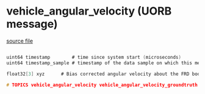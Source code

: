 # vehicle_angular_velocity (UORB message)



[source file](https://github.com/PX4/PX4-Autopilot/blob/main/msg/vehicle_angular_velocity.msg)

```c

uint64 timestamp        # time since system start (microseconds)
uint64 timestamp_sample # timestamp of the data sample on which this message is based (microseconds)

float32[3] xyz		# Bias corrected angular velocity about the FRD body frame XYZ-axis in rad/s

# TOPICS vehicle_angular_velocity vehicle_angular_velocity_groundtruth

```
